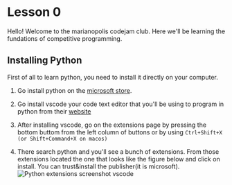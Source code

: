 <script context="module">
	export const metadata = {
		title: "Lesson 0",
		description: "Setting up python inside of VSCode"
	}
</script>
<script>
    import screenshot from "../../../lib/assets/lesson00-1-image.png"
</script>

# Lesson 0

Hello! Welcome to the marianopolis codejam club. Here we'll be learning the fundations of competitive programming.

## Installing Python
First of all to learn python, you need to install it directly on your computer.

1. Go install python on the [microsoft store](https://apps.microsoft.com/detail/9pjpw5ldxlz5?hl=en-US&gl=US).
2. Go install vscode your code text editor that you'll be using to program in python from their [website](https://code.visualstudio.com)
3. After installing vscode, go on the extensions page by pressing the bottom buttom from the left column of buttons or by using `Ctrl+Shift+X (or Shift+Command+X on macos)` 

4. There search python and you'll see a bunch of extensions. From those extensions located the one that looks like the figure below and click on install. You can trust&install the publisher(it is microsoft).
![Python extensions screenshot vscode]({screenshot})

